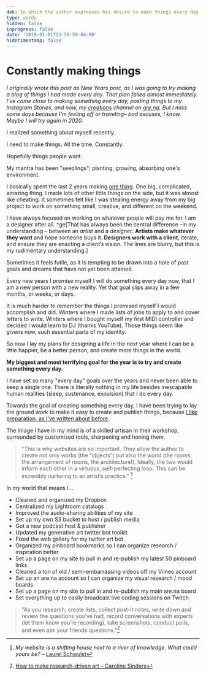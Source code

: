 ```yaml
---
dek: In which the author expresses his desire to make things every day and yet, his inexplicable inability to do so with any consistency
type: words
hidden: false
inprogress: false
date: '2019-01-01T23:59:59-04:00'
hidetimestamp: false
---
```


# Constantly making things

_I originally wrote this post as New Years post, as I was going to try making a blog of things I had made every day. That plan failed almost immediately. I’ve come close to making something every day, posting things to my Instagram Stories, and now, my [creations](https://www.are.na/ej-fox/creations) channel on [are.na](https://www.are.na/ej-fox/index). But I miss some days because I’m feeling off or traveling– bad excuses, I know. Maybe I will try again in 2020._

I realized something about myself recently.

I need to make things. All the time. Constantly.

Hopefully things people want.

My mantra has been "seedlings"; planting, growing, absorbing one's environment.

I basically spent the last 2 years making [one thing](https://www.newscaststudio.com/2018/11/05/nbc-big-board-update/). One big, complicated, amazing thing. I made lots of other little things on the side, but it was almost like cheating. It sometimes felt like I was stealing energy away from my big project to work on something small, creative, and different on the weekend.

I have always focused on working on whatever people will pay me for. I am a designer after all. ^ge[That has always been the central difference –in my understanding – between an *artist* and a *designer*. **Artists make whatever they want** and hope someone buys it. **Designers work with a client**, iterate, and ensure they are enacting a client’s vision. The lines are blurry, but this is my rudimentary understanding.]

Sometimes it feels futile, as it is tempting to be drawn into a hole of past goals and dreams that have not yet been attained.

Every new years I promise myself I will do something every day now, that I am a new person with a new reality. Yet that goal slips away in a few months, or weeks, or days.

It is much harder to remember the things I promised myself I would accomplish and did. Winters where I made lists of jobs to apply to and cover letters to write. Winters where I bought myself my first MIDI controller and decided I would learn to DJ (thanks YouTube). Those things seem like givens now, such essential parts of my identity.

So now I lay my plans for designing a life in the next year where I can be a little happier, be a better person, and create more things in the world.

**My biggest and most terrifying goal for the year is to try and create something every day.**

I have set so many "every day" goals over the years and never been able to keep a single one. There is literally nothing in my life besides inescapable human realities (sleep, sustenance, expulsion) that I do every day.

Towards the goal of creating something every day, I have been trying to lay the ground work to make it easy to create and publish things, because [I like preparation, as I’ve written about before](https://ejfox.com/blog/step-zero).

The image I have in my mind is of a skilled artisan in their workshop, surrounded by customized tools, sharpening and honing them.

> "This is why websites are so important. They allow the author to create not only works (the “objects”) but also the world (the rooms, the arrangement of rooms, the architecture!). Ideally, the two would inform each other in a virtuous, self-perfecting loop. This can be incredibly nurturing to an artist’s practice." [^2]

In my world that means I...

- Cleaned and organized my Dropbox
- Centralized my Lightroom catalogs
- Improved the audio-sharing abilities of my site
- Set up my own S3 bucket to host / publish media
- Got a new podcast host & publisher
- Updated my generative art twitter bot toolkit
- Fixed the web gallery for my twitter art bot
- Organized my pinboard bookmarks so I can organize research / inspiration better
- Set up a page on my site to pull in and re-publish my latest 50 pinboard links
- Cleaned a ton of old / semi-embarrassing videos off my Vimeo account
- Set up an are.na account so I can organize my visual research / mood boards
- Set up a page on my site to pull in and re-publish my main are.na board
- Set everything up to easily broadcast live coding sessions on Twitch

> "As you research, create lists, collect post-it notes, write down and review the questions you’ve had, record conversations with experts (let them know you’re recording), take screenshots, conduct polls, and even ask your friends questions.”[^0]

[^0]: <a href="https://thecreativeindependent.com/people/how-to-make-research-driven-art/">How to make research-driven art – Caroline Sinders</a>
[^1]: <a href="https://www.are.na/the-creative-independent-1522276020/research-driven-art-1526671184">Examples of research-driven art</a>
[^2]: _My website is a shifting house next to a river of knowledge. What could yours be?_ – [Laurel Schwulst](https://thecreativeindependent.com/people/laurel-schwulst-my-website-is-a-shifting-house-next-to-a-river-of-knowledge-what-could-yours-be/)
